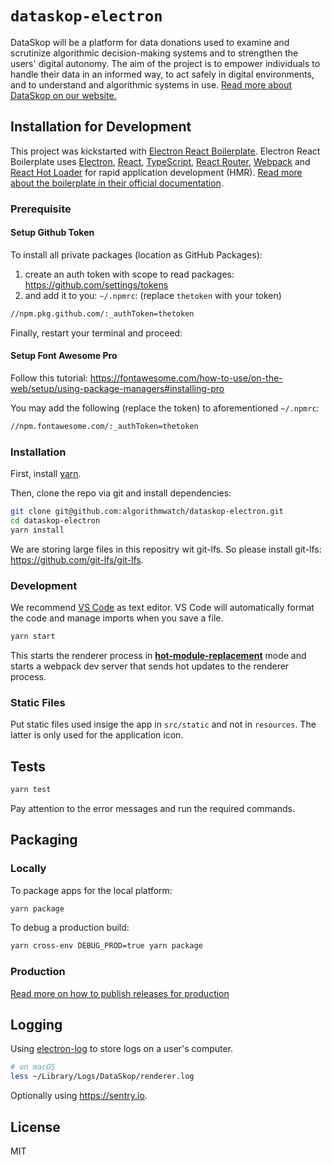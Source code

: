 # `dataskop-electron`

DataSkop will be a platform for data donations used to examine and scrutinize algorithmic decision-making systems and to strengthen the users' digital autonomy.
The aim of the project is to empower individuals to handle their data in an informed way, to act safely in digital environments, and to understand and algorithmic systems in use.
[Read more about DataSkop on our website.](https://algorithmwatch.org/en/project/dataskop/)

## Installation for Development

This project was kickstarted with [Electron React Boilerplate](https://github.com/electron-react-boilerplate/electron-react-boilerplate/).
Electron React Boilerplate uses <a href="https://electron.atom.io/">Electron</a>, <a href="https://facebook.github.io/react/">React</a>, [TypeScript](https://www.typescriptlang.org/), <a href="https://github.com/reactjs/react-router">React Router</a>, <a href="https://webpack.github.io/docs/">Webpack</a> and <a href="https://github.com/gaearon/react-hot-loader">React Hot Loader</a> for rapid application development (HMR).
[Read more about the boilerplate in their official documentation](https://electron-react-boilerplate.js.org/docs/installation).

### Prerequisite

#### Setup Github Token

To install all private packages (location as GitHub Packages):

1. create an auth token with scope to read packages: https://github.com/settings/tokens
2. and add it to you: `~/.npmrc`: (replace `thetoken` with your token)

```bash
//npm.pkg.github.com/:_authToken=thetoken
```

Finally, restart your terminal and proceed:

#### Setup Font Awesome Pro

Follow this tutorial: <https://fontawesome.com/how-to-use/on-the-web/setup/using-package-managers#installing-pro>

You may add the following (replace the token) to aforementioned `~/.npmrc`:

```bash
//npm.fontawesome.com/:_authToken=thetoken
```

### Installation

First, install [yarn](https://yarnpkg.com/getting-started/install).

Then, clone the repo via git and install dependencies:

```bash
git clone git@github.com:algorithmwatch/dataskop-electron.git
cd dataskop-electron
yarn install
```

We are storing large files in this repositry wit git-lfs.
So please install git-lfs: https://github.com/git-lfs/git-lfs.

### Development

We recommend [VS Code](https://code.visualstudio.com/) as text editor.
VS Code will automatically format the code and manage imports when you save a file.

```bash
yarn start
```

This starts the renderer process in [**hot-module-replacement**](https://webpack.js.org/guides/hmr-react/) mode and starts a webpack dev server that sends hot updates to the renderer process.

### Static Files

Put static files used insige the app in `src/static` and not in `resources`.
The latter is only used for the application icon.

## Tests

```bash
yarn test
```

Pay attention to the error messages and run the required commands.

## Packaging

### Locally

To package apps for the local platform:

```bash
yarn package
```

To debug a production build:

```bash
yarn cross-env DEBUG_PROD=true yarn package
```

### Production

[Read more on how to publish releases for production](./docs/publishing.md)

## Logging

Using [electron-log](https://www.npmjs.com/package/electron-log) to store logs on a user's computer.

```bash
# on macOS
less ~/Library/Logs/DataSkop/renderer.log
```

Optionally using <https://sentry.io>.

## License

MIT
